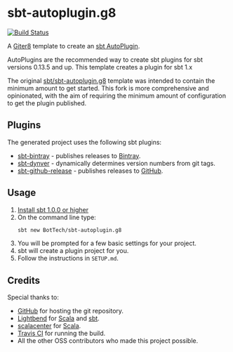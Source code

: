 # sbt-autoplugin.g8

[![Build Status]](https://travis-ci.org/BotTech/sbt-autoplugin)

A [Giter8][g8] template to create an [sbt AutoPlugin].

AutoPlugins are the recommended way to create sbt plugins for sbt versions 0.13.5 and up. This template creates a plugin
for sbt 1.x

The original [sbt/sbt-autoplugin.g8][Original Repo] template was intended to contain the minimum amount to get started.
This fork is more comprehensive and opinionated, with the aim of requiring the minimum amount of configuration to get
the plugin published.

## Plugins

The generated project uses the following sbt plugins:
* [sbt-bintray] - publishes releases to [Bintray].
* [sbt-dynver] - dynamically determines version numbers from git tags.
* [sbt-github-release] - publishes releases to [GitHub].

## Usage

1. [Install sbt 1.0.0 or higher][sbt Setup]
1. On the command line type:
   ```bash
   sbt new BotTech/sbt-autoplugin.g8
   ```
1. You will be prompted for a few basic settings for your project.
1. sbt will create a plugin project for you.
1. Follow the instructions in `SETUP.md`.

## Credits

Special thanks to:
* [GitHub] for hosting the git repository.
* [Lightbend] for [Scala] and [sbt].
* [scalacenter] for [Scala].
* [Travis CI] for running the build.
* All the other OSS contributors who made this project possible.

[Bintray]: https://bintray.com
[Build Status]: https://travis-ci.org/BotTech/sbt-gpg.svg?branch=master
[g8]: http://www.foundweekends.org/giter8
[Github]: https://github.com
[Lightbend]: https://www.lightbend.com
[Original Repo]: https://github.com/sbt/sbt-autoplugin.g8
[sbt]: https://www.scala-sbt.org
[sbt AutoPlugin]: http://www.scala-sbt.org/1.x/docs/Plugins.html#Creating+an+auto+plugin
[sbt Setup]: http://www.scala-sbt.org/release/docs/Setup.html
[sbt-bintray]: https://github.com/sbt/sbt-bintray
[sbt-dynver]: https://github.com/dwijnand/sbt-dynver
[sbt-github-release]: https://github.com/ohnosequences/sbt-github-release
[Scala]: https://www.scala-lang.org
[scalacenter]: https://scala.epfl.ch
[Travis CI]: https://travis-ci.org
